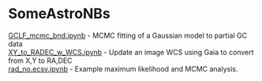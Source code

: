 # SomeAstroNBs

<a href="https://tinyurl.com/GCLF-mcmc-bnd">GCLF_mcmc_bnd.ipynb</a> - MCMC fitting of a Gaussian model to partial GC data<br>
<a href="https://tinyurl.com/XY2RADECwWCS">XY_to_RADEC_w_WCS.ipynb</a> - Update an image WCS using Gaia to convert from X,Y to RA,DEC<br>
<a href="https://tinyurl.com/mle-mcmc-example">rad_no.ecsv.ipynb</a> - Example maximum likelihood and MCMC analysis.<br>
